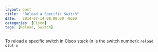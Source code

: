 ```yaml
---
layout: post
title:  "Reload a Specific Switch"
date:   2014-07-14 08:00:00 -0600
categories: [Cisco]
tags: [Reload, Switch]
---
```


To reload a specific switch in Cisco stack (n is the switch number):
`reload slot n`
